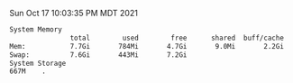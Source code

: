 Sun Oct 17 10:03:35 PM MDT 2021
```bash
System Memory
               total        used        free      shared  buff/cache   available
Mem:           7.7Gi       784Mi       4.7Gi       9.0Mi       2.2Gi       6.6Gi
Swap:          7.6Gi       443Mi       7.2Gi
System Storage
667M	.
```
```bash
